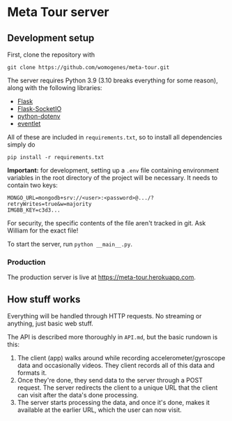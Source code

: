 # Meta Tour server

## Development setup

First, clone the repository with

```
git clone https://github.com/womogenes/meta-tour.git
```

The server requires Python 3.9 (3.10 breaks everything for some reason), along with the following libraries:

- [Flask](https://flask.palletsprojects.com/en/2.1.x/)
- [Flask-SocketIO](https://flask-socketio.readthedocs.io/en/latest/intro.html)
- [python-dotenv](https://github.com/theskumar/python-dotenv)
- [eventlet](https://eventlet.net/)

All of these are included in `requirements.txt`, so to install all dependencies simply do

```
pip install -r requirements.txt
```

**Important:** for development, setting up a `.env` file containing environment variables in the root directory of the project will be necessary. It needs to contain two keys:

```
MONGO_URL=mongodb+srv://<user>:<password>@.../?retryWrites=true&w=majority
IMGBB_KEY=c3d3...
```

For security, the specific contents of the file aren't tracked in git. Ask William for the exact file!

To start the server, run `python __main__.py`.

### Production

The production server is live at https://meta-tour.herokuapp.com.

## How stuff works

Everything will be handled through HTTP requests. No streaming or anything, just basic web stuff.

The API is described more thoroughly in `API.md`, but the basic rundown is this:

1. The client (app) walks around while recording accelerometer/gyroscope data and occasionally videos. They client records all of this data and formats it.
2. Once they're done, they send data to the server through a POST request. The server redirects the client to a unique URL that the client can visit after the data's done processing.
3. The server starts processing the data, and once it's done, makes it available at the earlier URL, which the user can now visit.
